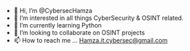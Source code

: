 - 👋 Hi, I’m @CybersecHamza
- 👀 I’m interested in all things CyberSecurity & OSINT related.
- 🌱 I’m currently learning Python
- 💞️ I’m looking to collaborate on OSINT projects
- 📫 How to reach me ... Hamza.it.cybersec@gmail.com

<!---
CybersecHamza/CybersecHamza is a ✨ special ✨ repository because its `README.md` (this file) appears on your GitHub profile.
You can click the Preview link to take a look at your changes.
--->
